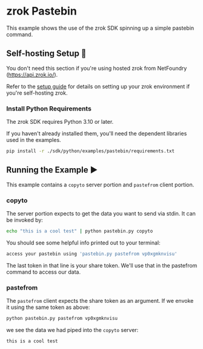 # zrok Pastebin

This example shows the use of the zrok SDK spinning up a simple pastebin command.

## Self-hosting Setup :wrench:

You don't need this section if you're using hosted zrok from NetFoundry (https://api.zrok.io/).

Refer to the [setup guide](../../../docs/guides/self-hosting/self_hosting_guide.md) for details on setting up your zrok
environment if you're self-hosting zrok.

### Install Python Requirements

The zrok SDK requires Python 3.10 or later.

If you haven't already installed them, you'll need the dependent libraries used in the examples.

```bash
pip install -r ./sdk/python/examples/pastebin/requirements.txt
```

## Running the Example :arrow_forward:

This example contains a `copyto` server portion and `pastefrom` client portion.

### copyto

The server portion expects to get the data you want to send via stdin. It can be invoked by:

```bash
echo "this is a cool test" | python pastebin.py copyto
```

You should see some helpful info printed out to your terminal:

```bash
access your pastebin using 'pastebin.py pastefrom vp0xgmknvisu'
```

The last token in that line is your share token. We'll use that in the pastefrom command to access our data.

### pastefrom

The `pastefrom` client expects the share token as an argument.
If we envoke it using the same token as above:

```bash
python pastebin.py pastefrom vp0xgmknvisu
```

we see the data we had piped into the `copyto` server:

```text
this is a cool test
```
